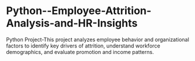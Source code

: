 # Python--Employee-Attrition-Analysis-and-HR-Insights
Python Project-This project analyzes employee behavior and organizational factors to identify key drivers of attrition, understand workforce demographics, and evaluate promotion and income patterns.
